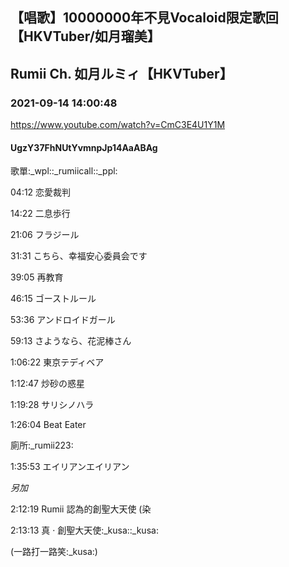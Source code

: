 ## 【唱歌】10000000年不見Vocaloid限定歌回【HKVTuber/如月瑠美】
## Rumii Ch. 如月ルミィ【HKVTuber】
### 2021-09-14 14:00:48
https://www.youtube.com/watch?v=CmC3E4U1Y1M
#### UgzY37FhNUtYvmnpJp14AaABAg
歌單:_wpl::_rumiicall::_ppl:

04:12  恋愛裁判

14:22  二息歩行

21:06  フラジール

31:31  こちら、幸福安心委員会です

39:05  再教育

46:15  ゴーストルール

53:36  アンドロイドガール

59:13  さようなら、花泥棒さん

1:06:22  東京テディベア

1:12:47  炒砂の惑星

1:19:28  サリシノハラ

1:26:04  Beat Eater 

廁所:_rumii223:

1:35:53  エイリアンエイリアン

*另加*

2:12:19  Rumii 認為的創聖大天使 (染

2:13:13  真 · 創聖大天使:_kusa::_kusa:

(一路打一路笑:_kusa:)

